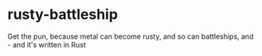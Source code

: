 # rusty-battleship
Get the pun, because metal can become rusty, and so can battleships, and - and it's written in Rust 
